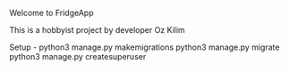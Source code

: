 Welcome to FridgeApp

This is a hobbyist project by developer Oz Kilim

Setup - 
python3 manage.py makemigrations
python3 manage.py migrate
python3 manage.py createsuperuser




